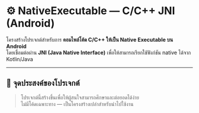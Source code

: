 # ⚙️ NativeExecutable — C/C++ JNI (Android)

โครงสร้างโปรเจกต์สำหรับการ **คอมไพล์โค้ด C/C++ ให้เป็น Native Executable บน Android**  
โดยเชื่อมต่อผ่าน **JNI (Java Native Interface)** เพื่อให้สามารถเรียกใช้ฟังก์ชัน native ได้จาก Kotlin/Java

---

## 🧩 จุดประสงค์ของโปรเจกต์
> โปรเจกต์นี้สร้างขึ้นเพื่อให้ผู้สนใจสามารถศึกษาและต่อยอดได้ง่าย  
ไม่มีโค้ดเฉพาะทาง — เป็นโครงสร้างเปล่าสำหรับนำไปใช้งาน
